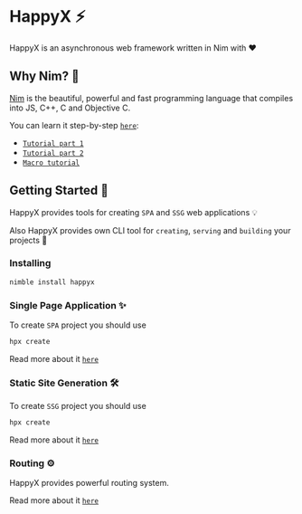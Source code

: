 # HappyX ⚡

HappyX is an asynchronous web framework written in Nim with ❤

## Why Nim? 👑

[Nim](nim-lang.org) is the beautiful, powerful and fast programming language that compiles into JS, C++, C and Objective C.

You can learn it step-by-step [`here`](https://nim-lang.org/documentation.html):

- [`Tutorial part 1`](https://nim-lang.org/docs/tut1.html)
- [`Tutorial part 2`](https://nim-lang.org/docs/tut2.html)
- [`Macro tutorial`](https://nim-lang.org/docs/tut3.html)


## Getting Started 📃

HappyX provides tools for creating `SPA` and `SSG` web applications 💡

Also HappyX provides own CLI tool for `creating`, `serving` and `building` your projects 🍍

### Installing

```bash
nimble install happyx
```


### Single Page Application ✨

To create `SPA` project you should use
```bash
hpx create
```

Read more about it [`here`](https://hapticx.github.io/happyx/spa.html)


### Static Site Generation 🛠

To create `SSG` project you should use
```bash
hpx create
```

Read more about it [`here`](https://hapticx.github.io/happyx/ssg.html)


### Routing ⚙

HappyX provides powerful routing system.

Read more about it [`here`](https://hapticx.github.io/happyx/routing.html)
